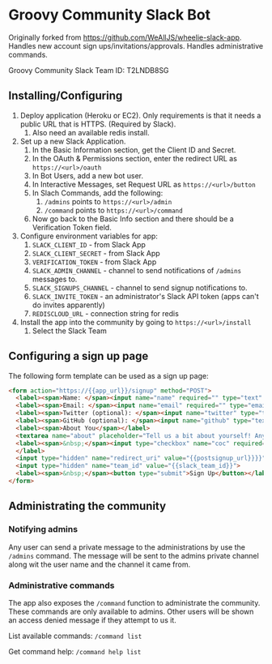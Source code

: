 # Groovy Community Slack Bot

Originally forked from https://github.com/WeAllJS/wheelie-slack-app.
Handles new account sign ups/invitations/approvals.
Handles administrative commands.

Groovy Community Slack Team ID: T2LNDB8SG

## Installing/Configuring

1. Deploy application (Heroku or EC2). Only requirements is that it needs a public URL that is HTTPS. (Required by Slack).
   1. Also need an available redis install.
1. Set up a new Slack Application.
   1. In the Basic Information section, get the Client ID and Secret.
   1. In the OAuth & Permissions section, enter the redirect URL as `https://<url>/oauth`
   1. In Bot Users, add a new bot user.
   1. In Interactive Messages, set Request URL as `https://<url>/button`
   1. In Slach Commands, add the following:
      1. `/admins` points to `https://<url>/admin`
      1. `/command` points to `https://<url>/command`
   1. Now go back to the Basic Info section and there should be a Verification Token field.
1. Configure environment variables for app:
   1. `SLACK_CLIENT_ID` - from Slack App
   1. `SLACK_CLIENT_SECRET` - from Slack App
   1. `VERIFICATION_TOKEN` - from Slack App
   1. `SLACK_ADMIN_CHANNEL` - channel to send notifications of `/admins` messages to.
   1. `SLACK_SIGNUPS_CHANNEL` - channel to send signup notifications to.
   1. `SLACK_INVITE_TOKEN` - an administrator's Slack API token (apps can't do invites apparently)
   1. `REDISCLOUD_URL` - connection string for redis
1. Install the app into the community by going to `https://<url>/install`
   1. Select the Slack Team

## Configuring a sign up page

The following form template can be used as a sign up page:

```html
<form action="https://{{app_url}}/signup" method="POST">
  <label><span>Name: </span><input name="name" required="" type="text" class="input-field"></label>
  <label><span>Email: </span><input name="email" required="" type="email" class="input-field"></label>
  <label><span>Twitter (optional): </span><input name="twitter" type="text" class="input-field"></label>
  <label><span>GitHub (optional): </span><input name="github" type="text" class="input-field"></label>
  <label><span>About You</span></label>
  <textarea name="about" placeholder="Tell us a bit about yourself! Anything or nothing is fine!" class="textarea-field"></textarea>
  <label><span>&nbsp;</span><input type="checkbox" name="coc" required="" class="input-field"> I agree to the <a href="{{coc_url}}">Code of Conduct</a> and <a href="{{enforcement_url}}">Enforcement Policy</a>
  </label>
  <input type="hidden" name="redirect_uri" value="{{postsignup_url}}}}">
  <input type="hidden" name="team_id" value="{{slack_team_id}}">
  <label><span>&nbsp;</span><button type="submit">Sign Up</button></label>
</form>
```

## Administrating the community

### Notifying admins

Any user can send a private message to the administrations by use the `/admins` command.
The message will be sent to the admins private channel along wit the user name and the channel it came from.

### Administrative commands

The app also exposes the `/command` function to administrate the community.
These commands are only available to admins.
Other users will be shown an access denied message if they attempt to us it.

List available commands:
`/command list`

Get command help:
`/command help list`
